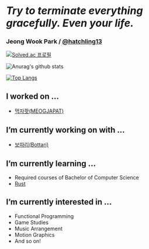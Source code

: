 # *Try to terminate everything gracefully. Even your life.*
### Jeong Wook Park / [@hatchling13](https://github.com/hatchling13)

[![Solved.ac 프로필](http://mazassumnida.wtf/api/v2/generate_badge?boj=hatchling13)](https://solved.ac/hatchling13)

![Anurag's github stats](https://github-readme-stats.vercel.app/api?username=hatchling13)

[![Top Langs](https://github-readme-stats.vercel.app/api/top-langs/?username=hatchling13&layout=compact)](https://github.com/anuraghazra/github-readme-stats)

## I worked on ...
- [먹자팟(MEOGJAPAT)](https://github.com/SWP-team12/MEOGJAPAT)

## I’m currently working on with ...
- [보따리(Bottari)](https://github.com/hatchling13/Bottari)

## I’m currently learning ...
- Required courses of Bachelor of Computer Science
- [Rust](https://www.rust-lang.org/)

## I’m currently interested in ...
- Functional Programming
- Game Studies
- Music Arrangement
- Motion Graphics
- And so on!

<!--
**hatchling13/hatchling13** is a ✨ _special_ ✨ repository because its `README.md` (this file) appears on your GitHub profile.

Here are some ideas to get you started:

- 👯 I’m looking to collaborate on ...
- 🤔 I’m looking for help with ...
- 💬 Ask me about ...
- 📫 How to reach me: ...
- 😄 Pronouns: ...
- ⚡ Fun fact: ...
-->
